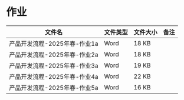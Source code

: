 # 作业

文件名|文件类型|文件大小|备注
---|---|---|---
产品开发流程-2025年春-作业1a|Word|18 KB
产品开发流程-2025年春-作业2a|Word|18 KB
产品开发流程-2025年春-作业3a|Word|19 KB
产品开发流程-2025年春-作业4a|Word|22 KB
产品开发流程-2025年春-作业5a|Word|16 KB

